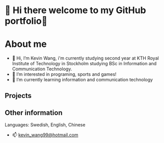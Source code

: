 # 👋 Hi there welcome to my GitHub portfolio👋



# About me

- 👋 Hi, I’m Kevin Wang, i'm currently studying second year at KTH Royal Institute of Technology in Stockholm studying BSc in Information and Communication Technology.
- 💞️ I’m interested in programing, sports and games!
- 🌱 I’m currently learning information and communication technology

## Projects 


## Other information
Languages: Swedish, English, Chinese
- 📫 kevin_wang99@hotmail.com




<!---
kyjwang/kyjwang is a ✨ special ✨ repository because its `README.md` (this file) appears on your GitHub profile.
You can click the Preview link to take a look at your changes.
--->
